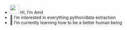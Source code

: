 - <img src="https://raw.githubusercontent.com/amit1411/amit1411/master/wave.gif" width="30px"> Hi, I’m Amit
- 👀 I’m interested in everything python/data extraction
- 🌱 I’m currently learning how to be a better human being

<!---
amit1411/amit1411 is a ✨ special ✨ repository because its `README.md` (this file) appears on your GitHub profile.
You can click the Preview link to take a look at your changes.
--->
